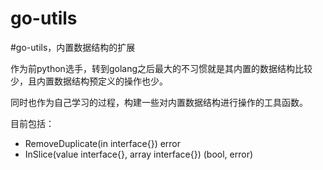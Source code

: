 # go-utils

#go-utils，内置数据结构的扩展

作为前python选手，转到golang之后最大的不习惯就是其内置的数据结构比较少，且内置数据结构预定义的操作也少。

同时也作为自己学习的过程，构建一些对内置数据结构进行操作的工具函数。

目前包括：

- RemoveDuplicate(in interface{}) error
- InSlice(value interface{}, array interface{}) (bool, error)